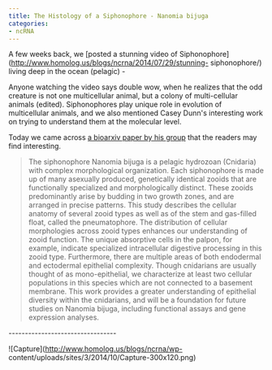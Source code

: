 ```yaml
---
title: The Histology of a Siphonophore - Nanomia bijuga
categories:
- ncRNA
---
```

A few weeks back, we [posted a stunning video of
Siphonophore](http://www.homolog.us/blogs/ncrna/2014/07/29/stunning-
siphonophore/) living deep in the ocean (pelagic) -
<!--more-->

Anyone watching the video says double wow, when he realizes that the odd
creature is not one multicellular animal, but a colony of multi-cellular
animals (edited). Siphonophores play unique role in evolution of multicellular
animals, and we also mentioned Casey Dunn's interesting work on trying to
understand them at the molecular level.

Today we came across [a bioarxiv paper by his
group](http://biorxiv.org/content/early/2014/10/29/010868) that the readers
may find interesting.

> The siphonophore Nanomia bijuga is a pelagic hydrozoan (Cnidaria) with
complex morphological organization. Each siphonophore is made up of many
asexually produced, genetically identical zooids that are functionally
specialized and morphologically distinct. These zooids predominantly arise by
budding in two growth zones, and are arranged in precise patterns. This study
describes the cellular anatomy of several zooid types as well as of the stem
and gas-filled float, called the pneumatophore. The distribution of cellular
morphologies across zooid types enhances our understanding of zooid function.
The unique absorptive cells in the palpon, for example, indicate specialized
intracellular digestive processing in this zooid type. Furthermore, there are
multiple areas of both endodermal and ectodermal epithelial complexity. Though
cnidarians are usually thought of as mono-epithelial, we characterize at least
two cellular populations in this species which are not connected to a basement
membrane. This work provides a greater understanding of epithelial diversity
within the cnidarians, and will be a foundation for future studies on Nanomia
bijuga, including functional assays and gene expression analyses.

\---------------------------------

![Capture](http://www.homolog.us/blogs/ncrna/wp-
content/uploads/sites/3/2014/10/Capture-300x120.png)

